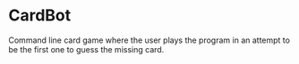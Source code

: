 # CardBot
Command line card game where the user plays the program in an attempt to be the first one to guess the missing card. 
